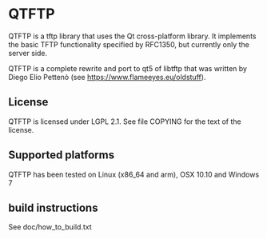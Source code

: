 # QTFTP

QTFTP is a tftp library that uses the Qt cross-platform library.
It implements the basic TFTP functionality specified by RFC1350, but currently only the server side.

QTFTP is a complete rewrite and port to qt5 of libtftp that was written by Diego Elio Pettenò (see https://www.flameeyes.eu/oldstuff).

## License
QTFTP is licensed under LGPL 2.1. See file COPYING for the text of the license.

## Supported platforms
QTFTP has been tested on Linux (x86_64 and arm), OSX 10.10 and Windows 7

## build instructions
See doc/how_to_build.txt
